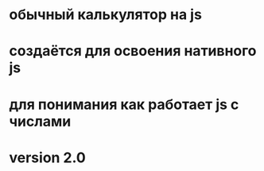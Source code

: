 # обычный калькулятор на js
# создаётся для освоения нативного js
# для понимания как работает js с числами
# version 2.0